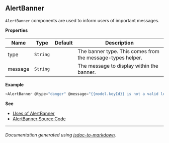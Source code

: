 ## AlertBanner
`AlertBanner` components are used to inform users of important messages.

**Properties**

| Name | Type | Default | Description |
| --- | --- | --- | --- |
| type | <code>String</code> | <code></code> | The banner type. This comes from the message-types helper. |
| message | <code>String</code> | <code></code> | The message to display within the banner. |

**Example**
  
```js
<AlertBanner @type="danger" @message="{{model.keyId}} is not a valid lease ID"/>
```

**See**

- [Uses of AlertBanner](https://github.com/hashicorp/vault/search?l=Handlebars&q=AlertBanner)
- [AlertBanner Source Code](https://github.com/hashicorp/vault/blob/master/ui/app/components/alert-banner.js) 

---

###### _Documentation generated using [jsdoc-to-markdown](https://github.com/75lb/jsdoc-to-markdown)._ ######
